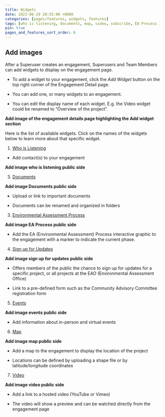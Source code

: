 ```yaml
---
title: Widgets
date: 2023-06-29 20:55:00 +0800
categories: [pages/features, widgets, features]
tags: [who is listening, documents, map, video, subscribe, EA Process ]
pin: true
pages_and_features_sort_order: 6
---
```


## Add images

After a Superuser creates an engagement, Superusers and Team Members can add widgets to display on the engagement page. 

- To add a widget to your engagement, click the *Add Widget* button on the top right corner of the Engagement Detail page. 

- You can add one, or many widgets to an engagement.  

- You can edit the display name of each widget. E.g. the Video widget could be renamed to “Overview of the project”.

**Add image of the engagement details page highlighting the Add widget section**

Here is the list of available widgets. Click on the names of the widgets below to learn more about that specific widget. 

1. [Who is Listening](/met-guide/posts/whos-listening-widget/)

- Add contact(s) to your engagement

**Add image who is listening public side**

3. [Documents](/met-guide/posts/documents-widget/)

**Add image Documents public side**

- Upload or link to important documents

- Documents can be renamed and organized in folders 

3. [Environmental Assessment Process](/met-guide/posts/EA-process-widget/)

**Add image EA Process public side**

- Add the EA (Environmental Assessment) Process interactive graphic to the engagement with a marker to indicate the current phase.  

4. [Sign up for Updates](/met-guide/posts/updates-widget/)

**Add image sign up for updates public side**

- Offers members of the public the chance to sign up for updates for a specific project, or all projects at the EAO (Environmental Assessment Office)

- Link to a pre-defined form such as the Community Advisory Committee registration form

5. [Events](/met-guide/posts/events-widget/)

**Add image events public side**

- Add information about in-person and virtual events

6. [Map](/met-guide/posts/map-widget/)
   
**Add image map public side**

- Add a map to the engagement to display the location of the project 

- Locations can be defined by uploading a shape file or by latitude/longitude coordinates

7. [Video](/met-guide/posts/video-widget/)

**Add image video public side**

- Add a link to a hosted video (YouTube or Vimeo)  

- The video will show a preview and can be watched directly from the engagement page

